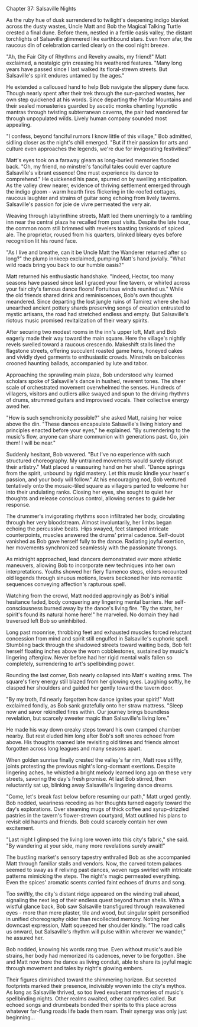 Chapter 37: Salsaville Nights  

As the ruby hue of dusk surrendered to twilight's deepening indigo blanket across the dusty wastes, Uncle Matt and Bob the Magical Talking Turtle crested a final dune. Before them, nestled in a fertile oasis valley, the distant torchlights of Salsaville glimmered like earthbound stars. Even from afar, the raucous din of celebration carried clearly on the cool night breeze.

"Ah, the Fair City of Rhythms and Revelry awaits, my friend!" Matt exclaimed, a nostalgic grin creasing his weathered features. "Many long years have passed since I last walked its floral-strewn streets. But Salsaville's spirit endures untamed by the ages."

He extended a calloused hand to help Bob navigate the slippery dune face. Though nearly spent after their trek through the sun-parched wastes, her own step quickened at his words. Since departing the Pindar Mountains and their sealed monasteries guarded by ascetic monks chanting hypnotic mantras through twisting subterranean caverns, the pair had wandered far through unpopulated wilds. Lively human company sounded most appealing.

"I confess, beyond fanciful rumors I know little of this village," Bob admitted, sidling closer as the night's chill emerged. "But if their passion for arts and culture even approaches the legends, we're due for invigorating festivities!"

Matt's eyes took on a faraway gleam as long-buried memories flooded back. "Oh, my friend, no minstrel's fanciful tales could ever capture Salsaville's vibrant essence! One must experience its dance to comprehend." He quickened his pace, spurred on by swelling anticipation. As the valley drew nearer, evidence of thriving settlement emerged through the indigo gloom - warm hearth fires flickering in tile-roofed cottages, raucous laughter and strains of guitar song echoing from lively taverns. Salsaville's passion for joie de vivre permeated the very air.

Weaving through labyrinthine streets, Matt led them unerringly to a rambling inn near the central plaza he recalled from past visits. Despite the late hour, the common room still brimmed with revelers toasting tankards of spiced ale. The proprietor, roused from his quarters, blinked bleary eyes before recognition lit his round face.

"As I live and breathe, can it be Uncle Matt the Wanderer returned after so long?" the plump innkeep exclaimed, pumping Matt's hand jovially. "What wild roads bring you back to our humble oasis?"

Matt returned his enthusiastic handshake. "Indeed, Hector, too many seasons have passed since last I graced your fine tavern, or whirled across your fair city's famous dance floors! Fortuitous winds reunited us." While the old friends shared drink and reminiscences, Bob's own thoughts meandered. Since departing the lost jungle ruins of Tamirez where she had unearthed ancient pottery shards preserving songs of creation entrusted to mystic artisans, the road had stretched endless and empty. But Salsaville's riotous music promised revitalization of their weary spirits.

After securing two modest rooms in the inn's upper loft, Matt and Bob eagerly made their way toward the main square. Here the village's nightly revels swelled toward a raucous crescendo. Makeshift stalls lined the flagstone streets, offering succulent roasted game hens, honeyed cakes and vividly dyed garments to enthusiastic crowds. Minstrels on balconies crooned haunting ballads, accompanied by lute and tabor.

Approaching the sprawling main plaza, Bob understood why learned scholars spoke of Salsaville's dance in hushed, reverent tones. The sheer scale of orchestrated movement overwhelmed the senses. Hundreds of villagers, visitors and outliers alike swayed and spun to the driving rhythms of drums, strummed guitars and improvised vocals. Their collective energy awed her.

"How is such synchronicity possible?" she asked Matt, raising her voice above the din. "These dances encapsulate Salsaville's living history and principles enacted before your eyes," he explained. "By surrendering to the music's flow, anyone can share communion with generations past. Go, join them! I will be near."

Suddenly hesitant, Bob wavered. "But I've no experience with such structured choreography. My untrained movements would surely disrupt their artistry." Matt placed a reassuring hand on her shell. "Dance springs from the spirit, unbound by rigid mastery. Let this music kindle your heart's passion, and your body will follow." At his encouraging nod, Bob ventured tentatively onto the mosaic-tiled square as villagers parted to welcome her into their undulating ranks. Closing her eyes, she sought to quiet her thoughts and release conscious control, allowing senses to guide her response.

The drummer's invigorating rhythms soon infiltrated her body, circulating through her very bloodstream. Almost involuntarily, her limbs began echoing the percussive beats. Hips swayed, feet stamped intricate counterpoints, muscles answered the drums' primal cadence. Self-doubt vanished as Bob gave herself fully to the dance. Radiating joyful exertion, her movements synchronized seamlessly with the passionate throngs.

As midnight approached, lead dancers demonstrated ever more athletic maneuvers, allowing Bob to incorporate new techniques into her own interpretations. Youths showed her fiery flamenco steps, elders recounted old legends through sinuous motions, lovers beckoned her into romantic sequences conveying affection's rapturous spell.

Watching from the crowd, Matt nodded approvingly as Bob's initial hesitance faded, body conquering any lingering mental barriers. Her self-consciousness burned away by the dance's living fire. "By the stars, her spirit's found its natural home here!" he marveled. No domain they had traversed left Bob so uninhibited.

Long past moonrise, throbbing feet and exhausted muscles forced reluctant concession from mind and spirit still engulfed in Salsaville's euphoric spell. Stumbling back through the shadowed streets toward waiting beds, Bob felt herself floating inches above the worn cobblestones, sustained by music's lingering afterglow. Never before had her rigid mental walls fallen so completely, surrendering to art's spellbinding power.

Rounding the last corner, Bob nearly collapsed into Matt's waiting arms. The square's fiery energy still blazed from her glowing eyes. Laughing softly, he clasped her shoulders and guided her gently toward the tavern door.

"By my troth, I'd nearly forgotten how dance ignites your spirit!" Matt exclaimed fondly, as Bob sank gratefully onto her straw mattress. "Sleep now and savor rekindled fires within. Our journey brings boundless revelation, but scarcely sweeter magic than Salsaville's living lore."

He made his way down creaky steps toward his own cramped chamber nearby. But rest eluded him long after Bob's soft snores echoed from above. His thoughts roamed late revisiting old times and friends almost forgotten across long leagues and many seasons apart.

When golden sunrise finally crested the valley's far rim, Matt rose stiffly, joints protesting the previous night's long-dormant exertions. Despite lingering aches, he whistled a bright melody learned long ago on these very streets, savoring the day's fresh promise. At last Bob stirred, then reluctantly sat up, blinking away Salsaville's lingering dance dreams.

"Come, let's break fast below before resuming our path," Matt urged gently. Bob nodded, weariness receding as her thoughts turned eagerly toward the day's explorations. Over steaming mugs of thick coffee and syrup-drizzled pastries in the tavern's flower-strewn courtyard, Matt outlined his plans to revisit old haunts and friends. Bob could scarcely contain her own excitement.

"Last night I glimpsed the living lore woven into this city's fabric," she said. "By wandering at your side, many more revelations surely await!"

The bustling market's sensory tapestry enthralled Bob as she accompanied Matt through familiar stalls and vendors. Now, the carved totem palaces seemed to sway as if reliving past dances, woven rugs swirled with intricate patterns mimicking the steps. The night's magic permeated everything. Even the spices' aromatic scents carried faint echoes of drums and song.

Too swiftly, the city's distant ridge appeared on the winding trail ahead, signaling the next leg of their endless quest beyond human shells. With a wistful glance back, Bob saw Salsaville transfigured through reawakened eyes - more than mere plaster, tile and wood, but singular spirit personified in unified choreography older than recollected memory. Noting her downcast expression, Matt squeezed her shoulder kindly. "The road calls us onward, but Salsaville's rhythm will pulse within wherever we wander," he assured her.

Bob nodded, knowing his words rang true. Even without music's audible strains, her body had memorized its cadences, never to be forgotten. She and Matt now bore the dance as living conduit, able to share its joyful magic through movement and tales by night's glowing embers.  

Their figures diminished toward the shimmering horizon. But secreted footprints marked their presence, indivisibly woven into the city's mythos. As long as Salsaville thrived, so too lived exuberant memories of music's spellbinding nights. Other realms awaited, other campfires called. But echoed songs and drumbeats bonded their spirits to this place across whatever far-flung roads life bade them roam. Their synergy was only just beginning...
